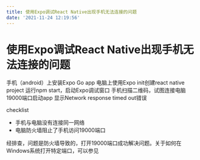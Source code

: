 ```yaml
---
title: 使用Expo调试React Native出现手机无法连接的问题
date: '2021-11-24 12:19:56'
---
```

# 使用Expo调试React Native出现手机无法连接的问题

手机（android）上安装Expo Go app
电脑上使用Expo init创建react native project
运行npm start，启动Expo调试窗口
手机扫描二维码，试图连接电脑19000端口启动app
显示Network response timed out错误

checklist
- 手机与电脑没有连接同一网络
- 电脑防火墙阻止了手机访问19000端口

经排查，问题是防火墙导致的，打开19000端口成功解决问题。关于如何在Windows系统打开特定端口，可以参见
